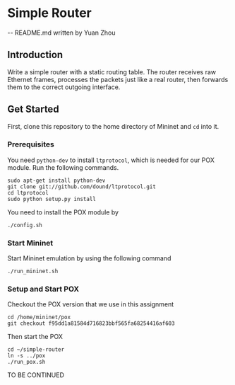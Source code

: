 # Simple Router
-- README.md written by Yuan Zhou
## Introduction
Write a simple router with a static routing table. The router receives raw Ethernet frames, processes the packets just like a real router, then forwards them to the correct outgoing interface.
## Get Started
First, clone this repository to the home directory of Mininet and `cd` into it.
### Prerequisites
You need `python-dev` to install `ltprotocol`, which is needed for our POX module. Run the following commands.
```
sudo apt-get install python-dev
git clone git://github.com/dound/ltprotocol.git
cd ltprotocol
sudo python setup.py install
```
You need to install the POX module by
```
./config.sh
```
### Start Mininet
Start Mininet emulation by using the following command
```
./run_mininet.sh
```
### Setup and Start POX
Checkout the POX version that we use in this assignment
```
cd /home/mininet/pox
git checkout f95dd1a81584d716823bbf565fa68254416af603
```
Then start the POX
```
cd ~/simple-router
ln -s ../pox
./run_pox.sh
```
TO BE CONTINUED

